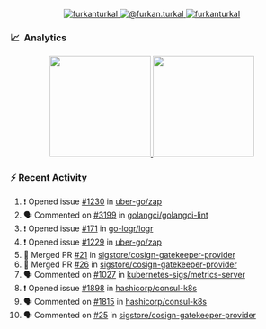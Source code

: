 <p align="center">
  <a href="https://linkedin.com/in/furkanturkal" target="blank">
    <img src="https://img.shields.io/badge/linkedin-%230077B5.svg?&style=for-the-badge&logo=linkedin&logoColor=white" alt="furkanturkal" />
  </a>
  <a href="https://medium.com/@furkan.turkal" target="blank">
    <img src="https://img.shields.io/badge/medium-%2312100E.svg?&style=for-the-badge&logo=medium&logoColor=white" alt="@furkan.turkal" />
  </a>
  <a href="https://twitter.com/furkanturkaI" target="blank">
    <img src="https://img.shields.io/badge/Twitter-1DA1F2?style=for-the-badge&logo=twitter&logoColor=white" alt="furkanturkaI" />
  </a>
</p>

### 📈 &nbsp;Analytics

<p align="center">
  <a href="https://coderstats.net/github/#Dentrax">
    <img height="180em" src="https://github-readme-stats-eight-theta.vercel.app/api?username=Dentrax&show_icons=true&theme=algolia&include_all_commits=true&count_private=true&line_height=26"/>
    <img height="180em" src="https://github-readme-stats-eight-theta.vercel.app/api/top-langs/?username=Dentrax&layout=compact&langs_count=8&theme=algolia&line_height=26"/>
  </a>
</p>

### :zap: Recent Activity

<!--START_SECTION:activity-->
1. ❗️ Opened issue [#1230](https://github.com/uber-go/zap/issues/1230) in [uber-go/zap](https://github.com/uber-go/zap)
2. 🗣 Commented on [#3199](https://github.com/golangci/golangci-lint/issues/3199) in [golangci/golangci-lint](https://github.com/golangci/golangci-lint)
3. ❗️ Opened issue [#171](https://github.com/go-logr/logr/issues/171) in [go-logr/logr](https://github.com/go-logr/logr)
4. ❗️ Opened issue [#1229](https://github.com/uber-go/zap/issues/1229) in [uber-go/zap](https://github.com/uber-go/zap)
5. 🎉 Merged PR [#21](https://github.com/sigstore/cosign-gatekeeper-provider/pull/21) in [sigstore/cosign-gatekeeper-provider](https://github.com/sigstore/cosign-gatekeeper-provider)
6. 🎉 Merged PR [#26](https://github.com/sigstore/cosign-gatekeeper-provider/pull/26) in [sigstore/cosign-gatekeeper-provider](https://github.com/sigstore/cosign-gatekeeper-provider)
7. 🗣 Commented on [#1027](https://github.com/kubernetes-sigs/metrics-server/issues/1027) in [kubernetes-sigs/metrics-server](https://github.com/kubernetes-sigs/metrics-server)
8. ❗️ Opened issue [#1898](https://github.com/hashicorp/consul-k8s/issues/1898) in [hashicorp/consul-k8s](https://github.com/hashicorp/consul-k8s)
9. 🗣 Commented on [#1815](https://github.com/hashicorp/consul-k8s/issues/1815) in [hashicorp/consul-k8s](https://github.com/hashicorp/consul-k8s)
10. 🗣 Commented on [#25](https://github.com/sigstore/cosign-gatekeeper-provider/issues/25) in [sigstore/cosign-gatekeeper-provider](https://github.com/sigstore/cosign-gatekeeper-provider)
<!--END_SECTION:activity-->
